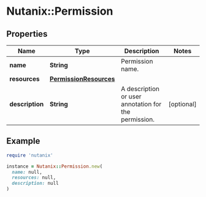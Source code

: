 # Nutanix::Permission

## Properties

| Name | Type | Description | Notes |
| ---- | ---- | ----------- | ----- |
| **name** | **String** | Permission name. |  |
| **resources** | [**PermissionResources**](PermissionResources.md) |  |  |
| **description** | **String** | A description or user annotation for the permission. | [optional] |

## Example

```ruby
require 'nutanix'

instance = Nutanix::Permission.new(
  name: null,
  resources: null,
  description: null
)
```

